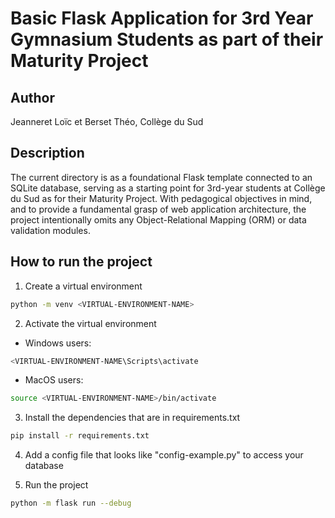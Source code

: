 # Basic Flask Application for 3rd Year Gymnasium Students as part of their Maturity Project

## Author
Jeanneret Loïc et Berset Théo, Collège du Sud

## Description
The current directory is as a foundational Flask template connected to an SQLite database, serving as a starting point for 3rd-year students at Collège du Sud as for their Maturity Project. With pedagogical objectives in mind, and to provide a fundamental grasp of web application architecture, the project intentionally omits any Object-Relational Mapping (ORM) or data validation modules.

## How to run the project
1. Create a virtual environment
```bash
python -m venv <VIRTUAL-ENVIRONMENT-NAME>
```

2. Activate the virtual environment
  * Windows users:
```bash
<VIRTUAL-ENVIRONMENT-NAME\Scripts\activate
```
  * MacOS users:
```bash
source <VIRTUAL-ENVIRONMENT-NAME>/bin/activate
```

3. Install the dependencies that are in requirements.txt
```bash
pip install -r requirements.txt
```
4. Add a config file that looks like "config-example.py" to access your database 

5. Run the project
```bash
python -m flask run --debug
```
